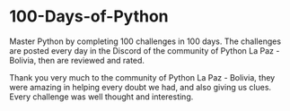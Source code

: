 # 100-Days-of-Python
Master Python by completing 100 challenges in 100 days. The challenges are posted every day in the Discord of the community of Python La Paz - Bolivia, then are reviewed and rated.

Thank you very much to the community of Python La Paz - Bolivia, they were amazing in helping every doubt we had, and also giving us clues. Every challenge was well thought and interesting. 
